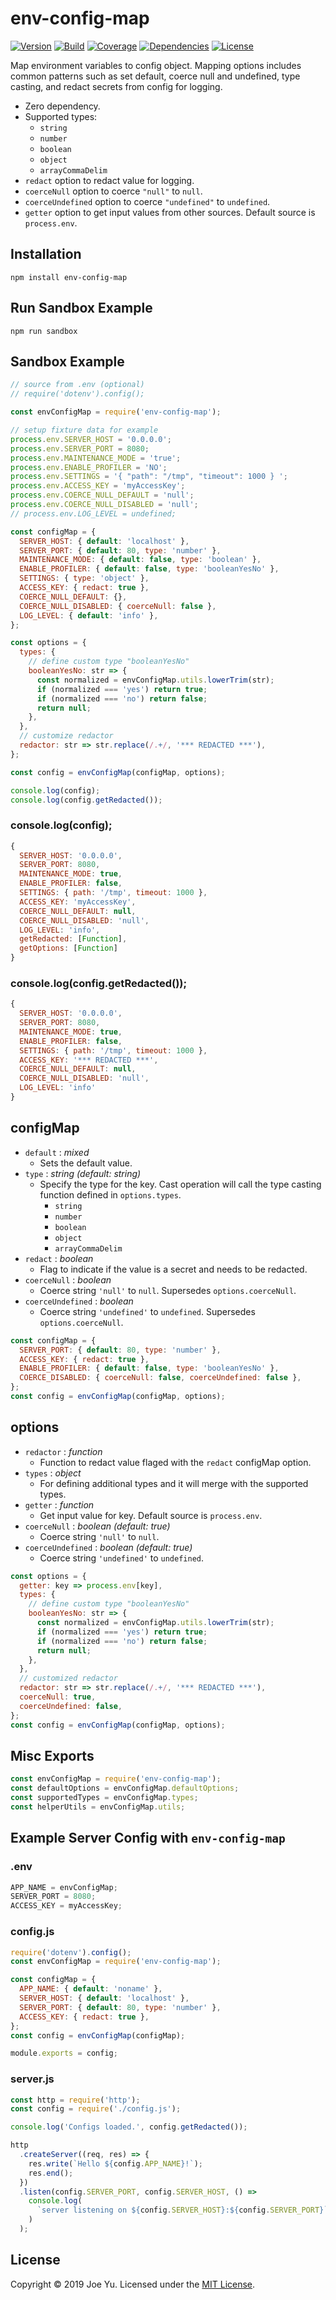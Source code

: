 # env-config-map

[![Version][version-badge]][npm]
[![Build][build-badge]][circleci]
[![Coverage][coverage-badge]][coveralls]
[![Dependencies][dependencies-badge]][david]
[![License][license-badge]][license]

Map environment variables to config object. Mapping options includes common patterns such as set default, coerce null and undefined, type casting, and redact secrets from config for logging.

- Zero dependency.
- Supported types:
  - `string`
  - `number`
  - `boolean`
  - `object`
  - `arrayCommaDelim`
- `redact` option to redact value for logging.
- `coerceNull` option to coerce `"null"` to `null`.
- `coerceUndefined` option to coerce `"undefined"` to `undefined`.
- `getter` option to get input values from other sources. Default source is `process.env`.

## Installation

```console
npm install env-config-map
```

## Run Sandbox Example

```console
npm run sandbox
```

## Sandbox Example

```js
// source from .env (optional)
// require('dotenv').config();

const envConfigMap = require('env-config-map');

// setup fixture data for example
process.env.SERVER_HOST = '0.0.0.0';
process.env.SERVER_PORT = 8080;
process.env.MAINTENANCE_MODE = 'true';
process.env.ENABLE_PROFILER = 'NO';
process.env.SETTINGS = '{ "path": "/tmp", "timeout": 1000 } ';
process.env.ACCESS_KEY = 'myAccessKey';
process.env.COERCE_NULL_DEFAULT = 'null';
process.env.COERCE_NULL_DISABLED = 'null';
// process.env.LOG_LEVEL = undefined;

const configMap = {
  SERVER_HOST: { default: 'localhost' },
  SERVER_PORT: { default: 80, type: 'number' },
  MAINTENANCE_MODE: { default: false, type: 'boolean' },
  ENABLE_PROFILER: { default: false, type: 'booleanYesNo' },
  SETTINGS: { type: 'object' },
  ACCESS_KEY: { redact: true },
  COERCE_NULL_DEFAULT: {},
  COERCE_NULL_DISABLED: { coerceNull: false },
  LOG_LEVEL: { default: 'info' },
};

const options = {
  types: {
    // define custom type "booleanYesNo"
    booleanYesNo: str => {
      const normalized = envConfigMap.utils.lowerTrim(str);
      if (normalized === 'yes') return true;
      if (normalized === 'no') return false;
      return null;
    },
  },
  // customize redactor
  redactor: str => str.replace(/.+/, '*** REDACTED ***'),
};

const config = envConfigMap(configMap, options);

console.log(config);
console.log(config.getRedacted());
```

### console.log(config);

```js
{
  SERVER_HOST: '0.0.0.0',
  SERVER_PORT: 8080,
  MAINTENANCE_MODE: true,
  ENABLE_PROFILER: false,
  SETTINGS: { path: '/tmp', timeout: 1000 },
  ACCESS_KEY: 'myAccessKey',
  COERCE_NULL_DEFAULT: null,
  COERCE_NULL_DISABLED: 'null',
  LOG_LEVEL: 'info',
  getRedacted: [Function],
  getOptions: [Function]
}
```

### console.log(config.getRedacted());

```js
{
  SERVER_HOST: '0.0.0.0',
  SERVER_PORT: 8080,
  MAINTENANCE_MODE: true,
  ENABLE_PROFILER: false,
  SETTINGS: { path: '/tmp', timeout: 1000 },
  ACCESS_KEY: '*** REDACTED ***',
  COERCE_NULL_DEFAULT: null,
  COERCE_NULL_DISABLED: 'null',
  LOG_LEVEL: 'info'
}
```

## configMap

- `default` : _mixed_
  - Sets the default value.
- `type` : _string_ _(default: string)_
  - Specify the type for the key. Cast operation will call the type casting function defined in `options.types`.
    - `string`
    - `number`
    - `boolean`
    - `object`
    - `arrayCommaDelim`
- `redact` : _boolean_
  - Flag to indicate if the value is a secret and needs to be redacted.
- `coerceNull` : _boolean_
  - Coerce string `'null'` to `null`. Supersedes `options.coerceNull`.
- `coerceUndefined` : _boolean_
  - Coerce string `'undefined'` to `undefined`. Supersedes `options.coerceNull`.

```js
const configMap = {
  SERVER_PORT: { default: 80, type: 'number' },
  ACCESS_KEY: { redact: true },
  ENABLE_PROFILER: { default: false, type: 'booleanYesNo' },
  COERCE_DISABLED: { coerceNull: false, coerceUndefined: false },
};
const config = envConfigMap(configMap, options);
```

## options

- `redactor` : _function_
  - Function to redact value flaged with the `redact` configMap option.
- `types` : _object_
  - For defining additional types and it will merge with the supported types.
- `getter` : _function_
  - Get input value for key. Default source is `process.env`.
- `coerceNull` : _boolean_ _(default: true)_
  - Coerce string `'null'` to `null`.
- `coerceUndefined` : _boolean_ _(default: true)_
  - Coerce string `'undefined'` to `undefined`.

```js
const options = {
  getter: key => process.env[key],
  types: {
    // define custom type "booleanYesNo"
    booleanYesNo: str => {
      const normalized = envConfigMap.utils.lowerTrim(str);
      if (normalized === 'yes') return true;
      if (normalized === 'no') return false;
      return null;
    },
  },
  // customized redactor
  redactor: str => str.replace(/.+/, '*** REDACTED ***'),
  coerceNull: true,
  coerceUndefined: false,
};
const config = envConfigMap(configMap, options);
```

## Misc Exports

```js
const envConfigMap = require('env-config-map');
const defaultOptions = envConfigMap.defaultOptions;
const supportedTypes = envConfigMap.types;
const helperUtils = envConfigMap.utils;
```

## Example Server Config with `env-config-map`

### .env

```js
APP_NAME = envConfigMap;
SERVER_PORT = 8080;
ACCESS_KEY = myAccessKey;
```

### config.js

```js
require('dotenv').config();
const envConfigMap = require('env-config-map');

const configMap = {
  APP_NAME: { default: 'noname' },
  SERVER_HOST: { default: 'localhost' },
  SERVER_PORT: { default: 80, type: 'number' },
  ACCESS_KEY: { redact: true },
};
const config = envConfigMap(configMap);

module.exports = config;
```

### server.js

```js
const http = require('http');
const config = require('./config.js');

console.log('Configs loaded.', config.getRedacted());

http
  .createServer((req, res) => {
    res.write(`Hello ${config.APP_NAME}!`);
    res.end();
  })
  .listen(config.SERVER_PORT, config.SERVER_HOST, () =>
    console.log(
      `server listening on ${config.SERVER_HOST}:${config.SERVER_PORT}`
    )
  );
```

## License

Copyright &copy; 2019 Joe Yu. Licensed under the [MIT License][license].

[version-badge]: https://img.shields.io/npm/v/env-config-map?style=flat-square
[license-badge]: https://img.shields.io/npm/l/env-config-map?style=flat-square
[build-badge]: https://img.shields.io/circleci/build/github/hexkode/env-config-map/master?style=flat-square
[coverage-badge]: https://img.shields.io/coveralls/github/hexkode/env-config-map?style=flat-square
[dependencies-badge]: https://img.shields.io/david/hexkode/env-config-map?style=flat-square
[npm]: https://www.npmjs.com/package/env-config-map
[license]: LICENSE
[coveralls]: https://coveralls.io/github/hexkode/env-config-map?branch=master
[circleci]: https://circleci.com/gh/hexkode/env-config-map/tree/master
[david]: https://david-dm.org/hexkode/env-config-map
